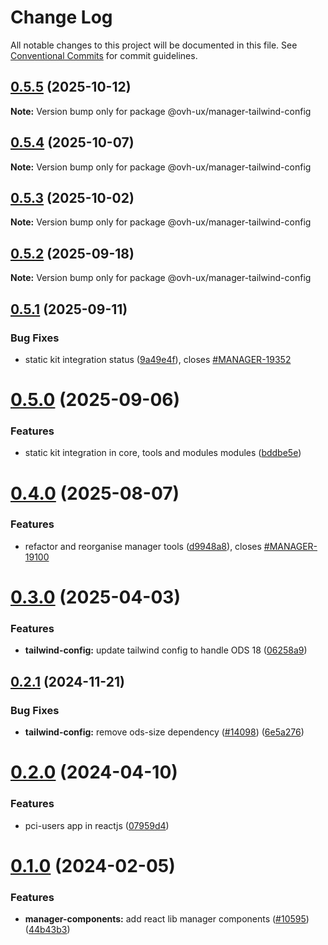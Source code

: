 # Change Log

All notable changes to this project will be documented in this file.
See [Conventional Commits](https://conventionalcommits.org) for commit guidelines.

## [0.5.5](https://github.com/ovh/manager/compare/@ovh-ux/manager-tailwind-config@0.5.4...@ovh-ux/manager-tailwind-config@0.5.5) (2025-10-12)

**Note:** Version bump only for package @ovh-ux/manager-tailwind-config





## [0.5.4](https://github.com/ovh/manager/compare/@ovh-ux/manager-tailwind-config@0.5.3...@ovh-ux/manager-tailwind-config@0.5.4) (2025-10-07)

**Note:** Version bump only for package @ovh-ux/manager-tailwind-config





## [0.5.3](https://github.com/ovh/manager/compare/@ovh-ux/manager-tailwind-config@0.5.2...@ovh-ux/manager-tailwind-config@0.5.3) (2025-10-02)

**Note:** Version bump only for package @ovh-ux/manager-tailwind-config





## [0.5.2](https://github.com/ovh/manager/compare/@ovh-ux/manager-tailwind-config@0.5.1...@ovh-ux/manager-tailwind-config@0.5.2) (2025-09-18)

**Note:** Version bump only for package @ovh-ux/manager-tailwind-config





## [0.5.1](https://github.com/ovh/manager/compare/@ovh-ux/manager-tailwind-config@0.5.0...@ovh-ux/manager-tailwind-config@0.5.1) (2025-09-11)


### Bug Fixes

* static kit integration status ([9a49e4f](https://github.com/ovh/manager/commit/9a49e4f992311de0ec2ac2876720dc46202ed118)), closes [#MANAGER-19352](https://github.com/ovh/manager/issues/MANAGER-19352)





# [0.5.0](https://github.com/ovh/manager/compare/@ovh-ux/manager-tailwind-config@0.4.0...@ovh-ux/manager-tailwind-config@0.5.0) (2025-09-06)


### Features

* static kit integration in core, tools and modules modules ([bddbe5e](https://github.com/ovh/manager/commit/bddbe5e07453c8a657f2ca216d48d1f6f2bc0ca5))





# [0.4.0](https://github.com/ovh/manager/compare/@ovh-ux/manager-tailwind-config@0.3.0...@ovh-ux/manager-tailwind-config@0.4.0) (2025-08-07)


### Features

* refactor and reorganise manager tools ([d9948a8](https://github.com/ovh/manager/commit/d9948a8340a727bf77d8e5156647d6de47b4e227)), closes [#MANAGER-19100](https://github.com/ovh/manager/issues/MANAGER-19100)





# [0.3.0](https://github.com/ovh/manager/compare/@ovh-ux/manager-tailwind-config@0.2.1...@ovh-ux/manager-tailwind-config@0.3.0) (2025-04-03)


### Features

* **tailwind-config:** update tailwind config to handle ODS 18 ([06258a9](https://github.com/ovh/manager/commit/06258a961404c567cbea130b5f02a13dc1843974))





## [0.2.1](https://github.com/ovh/manager/compare/@ovh-ux/manager-tailwind-config@0.2.0...@ovh-ux/manager-tailwind-config@0.2.1) (2024-11-21)


### Bug Fixes

* **tailwind-config:** remove ods-size dependency ([#14098](https://github.com/ovh/manager/issues/14098)) ([6e5a276](https://github.com/ovh/manager/commit/6e5a276fb7c6d34e36244c3176a0a7eaeef0969d))





# [0.2.0](https://github.com/ovh/manager/compare/@ovh-ux/manager-tailwind-config@0.1.0...@ovh-ux/manager-tailwind-config@0.2.0) (2024-04-10)


### Features

* pci-users app in reactjs ([07959d4](https://github.com/ovh/manager/commit/07959d410b2d61700cba62ce54c55be2d9dd2236))





# [0.1.0](https://github.com/ovh/manager/compare/@ovh-ux/manager-tailwind-config@0.0.1...@ovh-ux/manager-tailwind-config@0.1.0) (2024-02-05)


### Features

* **manager-components:** add react lib manager components ([#10595](https://github.com/ovh/manager/issues/10595)) ([44b43b3](https://github.com/ovh/manager/commit/44b43b360057aacf5fb6bf7ca93e501216f92c08))
